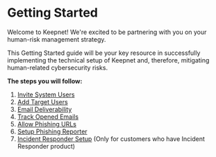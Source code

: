 # Getting Started

Welcome to Keepnet! We're excited to be partnering with you on your human-risk management strategy.

This Getting Started guide will be your key resource in successfully implementing the technical setup of Keepnet and, therefore, mitigating human-related cybersecurity risks.

**The steps you will follow:**

1. ​[Invite System Users​](1.-invite-system-users.md)
2. ​[Add Target Users​](2.-add-target-users/)
3. ​[Email Deliverability​](3.-email-deliverability/)
4. [Track Opened Emails](optional-track-opened-emails.md)
5. [Allow Phishing URLs](optional-add-domains-to-url-protection/)
6. ​[Setup Phishing Reporter​](4.-setup-phishing-reporter/)
7. [​Incident Responder Setup](5.-incident-responder-setup/) (Only for customers who have Incident Responder product)&#x20;
